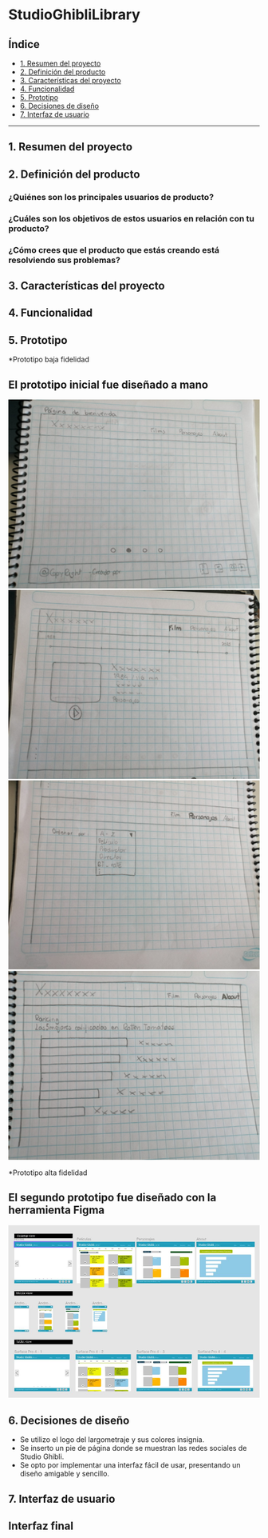 # StudioGhibliLibrary

## Índice

* [1. Resumen del proyecto](#1-resumen-del-proyecto)
* [2. Definición del producto](#2-definicion-del-producto)
* [3. Características del proyecto](#3-caracteristicas-del-proyecto)
* [4. Funcionalidad](#4-funcionalidad)
* [5. Prototipo](#5-prototipo)
* [6. Decisiones de diseño](#6-decisiones-de-diseño)
* [7. Interfaz de usuario](#7-interfaz-de-usuario)


***

## 1. Resumen del proyecto




## 2. Definición del producto

### ¿Quiénes son los principales usuarios de producto?


### ¿Cuáles son los objetivos de estos usuarios en relación con tu producto?


### ¿Cómo crees que el producto que estás creando está resolviendo sus problemas?


## 3. Características del proyecto




## 4. Funcionalidad



## 5. Prototipo

*Prototipo baja fidelidad
## El prototipo inicial fue diseñado a mano

![imagen1](img/prototipo1-1.jpeg)
![imagen2](img/prototipo1-2.jpeg)
![imagen3](img/prototipo1-3.jpeg)
![imagen4](img/prototipo1-4.jpeg)

*Prototipo alta fidelidad
## El segundo prototipo fue diseñado con la herramienta Figma
![imagen5](img/prototipo2.jpg)


## 6. Decisiones de diseño

- Se utilizo el logo del largometraje y sus colores insignia. 
- Se inserto un pie de página donde se muestran las redes sociales de Studio Ghibli.
- Se opto por implementar una interfaz fácil de usar, presentando un diseño amigable y sencillo.


## 7. Interfaz de usuario



## Interfaz final 

